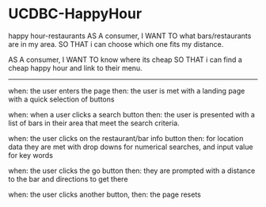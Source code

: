 # UCDBC-HappyHour

happy hour-restaurants
AS A consumer, 
I WANT TO what bars/restaurants are in my area. 
SO THAT i can choose which one fits my distance.

AS A consumer,
I WANT TO know where its cheap
SO THAT i can find a cheap happy hour and link to their menu.

___________________
when: the user enters the page
then: the user is met with a landing page with a quick selection of buttons

when: when a user clicks a search button
then: the user is presented with a list of bars in their area that meet the search criteria.

when: the user clicks on the restaurant/bar  info button 
then: for location data they are met with drop downs for numerical searches, and input value for key words

when: the user clicks the go button
then: they are prompted with a distance to the bar and directions to get there

when: the user clicks another button, 
then: the page resets


